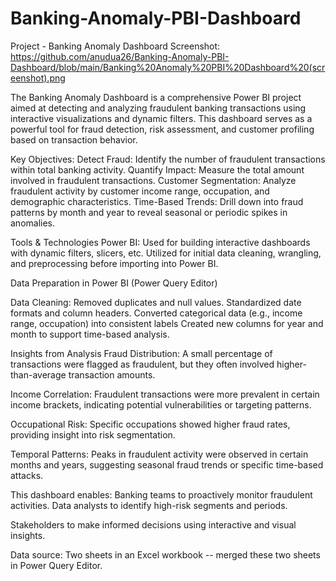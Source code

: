 # Banking-Anomaly-PBI-Dashboard
Project - Banking Anomaly Dashboard
Screenshot: https://github.com/anudua26/Banking-Anomaly-PBI-Dashboard/blob/main/Banking%20Anomaly%20PBI%20Dashboard%20(screenshot).png

The Banking Anomaly Dashboard is a comprehensive Power BI project aimed at detecting and analyzing fraudulent banking transactions using interactive visualizations and dynamic filters. This dashboard serves as a powerful tool for fraud detection, risk assessment, and customer profiling based on transaction behavior.

Key Objectives:
Detect Fraud: Identify the number of fraudulent transactions within total banking activity.
Quantify Impact: Measure the total amount involved in fraudulent transactions.
Customer Segmentation: Analyze fraudulent activity by customer income range, occupation, and demographic characteristics.
Time-Based Trends: Drill down into fraud patterns by month and year to reveal seasonal or periodic spikes in anomalies.

Tools & Technologies
Power BI: Used for building interactive dashboards with dynamic filters, slicers, etc. Utilized for initial data cleaning, wrangling, and preprocessing before importing into Power BI.

Data Preparation in Power BI (Power Query Editor)

Data Cleaning:
Removed duplicates and null values.
Standardized date formats and column headers.
Converted categorical data (e.g., income range, occupation) into consistent labels
Created new columns for year and month to support time-based analysis.

Insights from Analysis
Fraud Distribution: A small percentage of transactions were flagged as fraudulent, but they often involved higher-than-average transaction amounts.

Income Correlation: Fraudulent transactions were more prevalent in certain income brackets, indicating potential vulnerabilities or targeting patterns.

Occupational Risk: Specific occupations showed higher fraud rates, providing insight into risk segmentation.

Temporal Patterns: Peaks in fraudulent activity were observed in certain months and years, suggesting seasonal fraud trends or specific time-based attacks.

This dashboard enables:
Banking teams to proactively monitor fraudulent activities.
Data analysts to identify high-risk segments and periods.

Stakeholders to make informed decisions using interactive and visual insights.

Data source: Two sheets in an Excel workbook -- merged these two sheets in Power Query Editor. 


